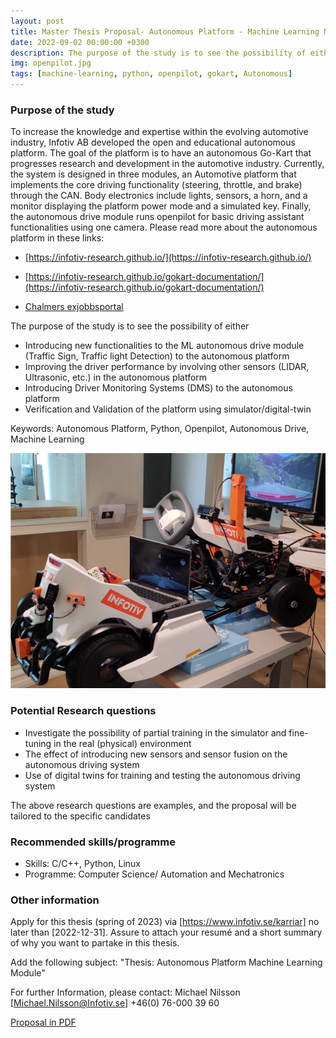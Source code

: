 ```yaml
---
layout: post
title: Master Thesis Proposal- Autonomous Platform - Machine Learning Module
date: 2022-09-02 00:00:00 +0300
description: The purpose of the study is to see the possibility of either 1) Introducing new functionalities to the ML autonomous drive module (Traffic Sign, Traffic light Detection) to the autonomous platform 2) Improving the driver performance by involving other sensors (LIDAR, Ultrasonic, etc.) in the autonomous platform 3) Introducing Driver Monitoring Systems (DMS) to the autonomous platform 4) Verification and Validation of the platform using simulator/digital-twin
img: openpilot.jpg
tags: [machine-learning, python, openpilot, gokart, Autonomous]
---
```



### Purpose of the study
To increase the knowledge and expertise within the evolving automotive industry, Infotiv AB developed the open and educational autonomous platform. The goal of the platform is to have an autonomous Go-Kart that progresses research and development in the automotive industry.
Currently, the system is designed in three modules, an Automotive platform that implements the core driving functionality (steering, throttle, and brake) through the CAN. Body electronics include lights, sensors, a horn, and a monitor displaying the platform power mode and a simulated key. Finally, the autonomous drive module runs openpilot for basic driving assistant functionalities using one camera. Please read more about the autonomous platform in these links:

- [https://infotiv-research.github.io/](https://infotiv-research.github.io/)
- [https://infotiv-research.github.io/gokart-documentation/](https://infotiv-research.github.io/gokart-documentation/)

- [Chalmers exjobbsportal](https://annonsportal.chalmers.se/CareerServices/se/Ads/Details/890)


The purpose of the study is to see the possibility of either

 - Introducing new functionalities to the ML autonomous drive module (Traffic Sign, Traffic light Detection) to the autonomous platform
 - Improving the driver performance by involving other sensors (LIDAR, Ultrasonic, etc.) in the autonomous platform
 - Introducing Driver Monitoring Systems (DMS) to the autonomous platform
 - Verification and Validation of the platform using simulator/digital-twin

Keywords: Autonomous Platform, Python, Openpilot, Autonomous Drive, Machine Learning

![GoKart autonomous platform](/assets/img/gokart-ml.png)


### Potential Research questions

 - Investigate the possibility of partial training in the simulator and fine-tuning in the real (physical) environment
 - The effect of introducing new sensors and sensor fusion on the autonomous driving system
 - Use of digital twins for training and testing the autonomous driving system

The above research questions are examples, and the proposal will be tailored to the specific candidates

### Recommended skills/programme

 - Skills: C/C++, Python, Linux
 - Programme: Computer Science/ Automation and Mechatronics

### Other information

Apply for this thesis (spring of 2023) via [https://www.infotiv.se/karriar] no later than [2022-12-31]. Assure to attach your resumé and a short summary of why you want to partake in this thesis.

Add the following subject: "Thesis: Autonomous Platform Machine Learning Module"

For further Information, please contact: Michael Nilsson [Michael.Nilsson@Infotiv.se] +46(0) 76-000 39 60

[Proposal in PDF](/assets/pdf/AutonomousPlatform-MachineLearningModule.pdf)
